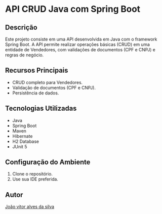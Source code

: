 # API CRUD Java com Spring Boot

## Descrição

Este projeto consiste em uma API desenvolvida em Java com o framework Spring Boot. A API permite realizar operações básicas (CRUD) em uma entidade de Vendedores, com validações de documentos (CPF e CNPJ) e regras de negócio.

## Recursos Principais

- CRUD completo para Vendedores.
- Validação de documentos (CPF e CNPJ).
- Persistência de dados.

## Tecnologias Utilizadas

- Java 
- Spring Boot 
- Maven
- Hibernate
- H2 Database 
- JUnit 5

## Configuração do Ambiente

1. Clone o repositório.
3. Use sua IDE preferida.

## Autor

[João vitor alves da silva](https://github.com/SoulLx)

